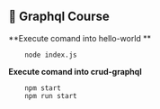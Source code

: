 ## 🚀 Graphql Course

**Execute comand into hello-world **

```shell
    node index.js
```

**Execute comand into crud-graphql**

```shell
    npm start
    npm run start
```
